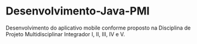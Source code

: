 # Desenvolvimento-Java-PMI
Desenvolvimento do aplicativo mobile conforme proposto na Disciplina de Projeto Multidisciplinar Integrador I, II, III, IV e V.
